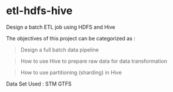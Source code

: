 # etl-hdfs-hive
Design a batch ETL job using HDFS and Hive

The objectives of this project can be categorized as :

> Design a full batch data pipeline

> How to use Hive to prepare raw data for data transformation

> How to use partitioning (sharding) in Hive

Data Set Used : STM GTFS
